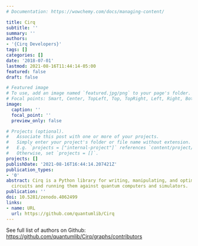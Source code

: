```yaml
---
# Documentation: https://wowchemy.com/docs/managing-content/

title: Cirq
subtitle: ''
summary: ''
authors:
- '{Cirq Developers}'
tags: []
categories: []
date: '2018-07-01'
lastmod: 2021-08-16T11:44:14-05:00
featured: false
draft: false

# Featured image
# To use, add an image named `featured.jpg/png` to your page's folder.
# Focal points: Smart, Center, TopLeft, Top, TopRight, Left, Right, BottomLeft, Bottom, BottomRight.
image:
  caption: ''
  focal_point: ''
  preview_only: false

# Projects (optional).
#   Associate this post with one or more of your projects.
#   Simply enter your project's folder or file name without extension.
#   E.g. `projects = ["internal-project"]` references `content/project/deep-learning/index.md`.
#   Otherwise, set `projects = []`.
projects: []
publishDate: '2021-08-16T16:44:14.207421Z'
publication_types:
- '0'
abstract: Cirq is a Python library for writing, manipulating, and optimizing quantum
  circuits and running them against quantum computers and simulators.
publication: ''
doi: 10.5281/zenodo.4062499
links:
- name: URL
  url: https://github.com/quantumlib/Cirq
---
```

See full list of authors on Github: https://github.com/quantumlib/Cirq/graphs/contributors